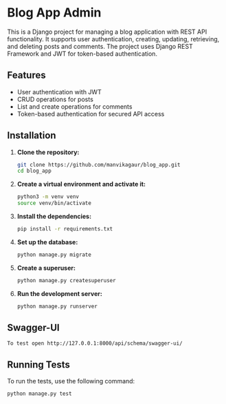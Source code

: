 # Blog App Admin

This is a Django project for managing a blog application with REST API functionality. It supports user authentication, creating, updating, retrieving, and deleting posts and comments. The project uses Django REST Framework and JWT for token-based authentication.

## Features

- User authentication with JWT
- CRUD operations for posts
- List and create operations for comments
- Token-based authentication for secured API access

## Installation

1. **Clone the repository:**

   ```bash
   git clone https://github.com/manvikagaur/blog_app.git
   cd blog_app
   ```

2. **Create a virtual environment and activate it:**

   ```bash
   python3 -m venv venv
   source venv/bin/activate
   ```

3. **Install the dependencies:**

   ```bash
   pip install -r requirements.txt
   ```

4. **Set up the database:**

   ```bash
   python manage.py migrate
   ```

5. **Create a superuser:**

   ```bash
   python manage.py createsuperuser
   ```

6. **Run the development server:**

   ```bash
   python manage.py runserver
   ```

## Swagger-UI 

    To test open http://127.0.0.1:8000/api/schema/swagger-ui/


## Running Tests

To run the tests, use the following command:

```bash
python manage.py test
```


